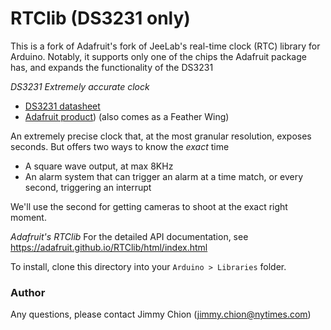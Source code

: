 # RTClib (DS3231 only)

This is a fork of Adafruit's fork of JeeLab's real-time clock (RTC) library for Arduino.
Notably, it supports only one of the chips the Adafruit package has, and expands the functionality of the DS3231

_DS3231 Extremely accurate clock_
* [DS3231 datasheet](https://cdn-shop.adafruit.com/product-files/3013/DS3231.pdf)
* [Adafruit product](https://www.adafruit.com/product/3013)) (also comes as a Feather Wing)

An extremely precise clock that, at the most granular resolution, exposes seconds.
But offers two ways to know the *exact* time
* A square wave output, at max 8KHz
* An alarm system that can trigger an alarm at a time match, or every second, triggering an interrupt

We'll use the second for getting cameras to shoot at the exact right moment.

_Adafruit's RTClib_
For the detailed API documentation, see https://adafruit.github.io/RTClib/html/index.html

To install, clone this directory into your `Arduino > Libraries` folder.

### Author
Any questions, please contact Jimmy Chion (jimmy.chion@nytimes.com)